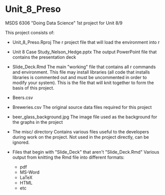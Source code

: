 # Unit_8_Preso
 MSDS 6306 "Doing Data Science" 1st project for Unit 8/9
 
 This project consists of:
 
 * Unit_8_Preso.Rproj
    The r project file that will load the environment into r
    
 * Unit 8 Case Study_Nelson_Hedge.pptx
    The output PowerPoint file that contains the presentation deck
    
 * Slide_Deck.Rmd
    The main "working" file that contains all r commands and environment.  This file may install libraries (all code that installs libraries is commented out and must be uncommented in order to modify your system).  This is the file that will knit together to form the basis of this project.
    
 * Beers.csv
 * Breweries.csv
    The original source data files required for this project
    
 * beer_glass_background.jpg
    The image file used as the background for the graphs in the project
    
 * The misc/ directory
    Contains various files useful to the developers during work on the project.  Not used in the project directly, can be ignored.
    
 * Files that begin with "Slide_Deck" that aren't "Slide_Deck.Rmd"
    Various output from knitting the Rmd file into different formats:
     * pdf
     * MS-Word
     * LaTeX
     * HTML
     * etc
